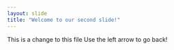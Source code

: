 ```yaml
---
layout: slide
title: "Welcome to our second slide!"
---
```

This is a change to this file
Use the left arrow to go back!
